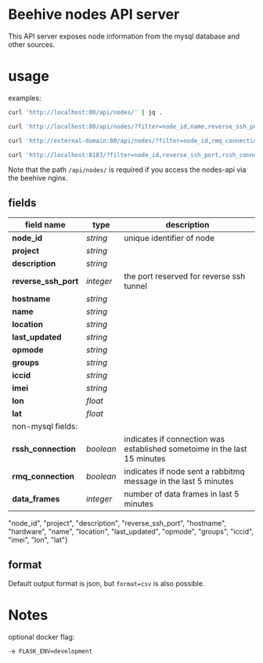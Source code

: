 
# Beehive nodes API server
 
This API server exposes node information from the mysql database and other sources.


# usage

examples:
```bash
curl 'http://localhost:80/api/nodes/' | jq .

curl 'http://localhost:80/api/nodes/?filter=node_id,name,reverse_ssh_port,opmode,project,description,location&format=csv'

curl 'http://external-domain:80/api/nodes/?filter=node_id,rmq_connection,data_frames&format=csv'

curl 'http://localhost:8183/?filter=node_id,reverse_ssh_port,rssh_connection' | jq .
```

Note that the path `/api/nodes/` is required if you access the nodes-api via the beehive nginx. 


## fields

| field name              | type       | description                 |
| ----------------------- | ---------- | ----------------------------|
| **node_id**             | _string_   | unique identifier of node   |
| **project**             | _string_   |                             |
| **description**         | _string_   |                             |
| **reverse_ssh_port**    | _integer_  | the port reserved for reverse ssh tunnel |
| **hostname**            | _string_   |                             |
| **name**                | _string_   |                             |
| **location**            | _string_   |                             |
| **last_updated**        | _string_   |                             |
| **opmode**              | _string_   |                             |
| **groups**              | _string_   |                             |
| **iccid**               | _string_   |                             |
| **imei**                | _string_   |                             |
| **lon**                 | _float_    |                             |
| **lat**                 | _float_    |                             |
| non-mysql fields: |           |            
| **rssh_connection**     | _boolean_  | indicates if connection was established sometoime in the last 15 minutes |
| **rmq_connection**      | _boolean_  | indicates if node sent a rabbitmq message in the last 5 minutes |
| **data_frames**         | _integer_  | number of data frames in last 5 minutes |



"node_id",
                        "project",
                        "description",
                        "reverse_ssh_port",
                        "hostname",
                        "hardware",
                        "name",
                        "location",
                        "last_updated",
                        "opmode",
                        "groups",
                        "iccid",
                        "imei",
                        "lon",
                        "lat"}


## format

Default output format is json, but `format=csv` is also possible.



# Notes

optional docker flag:
```
-e FLASK_ENV=development
```